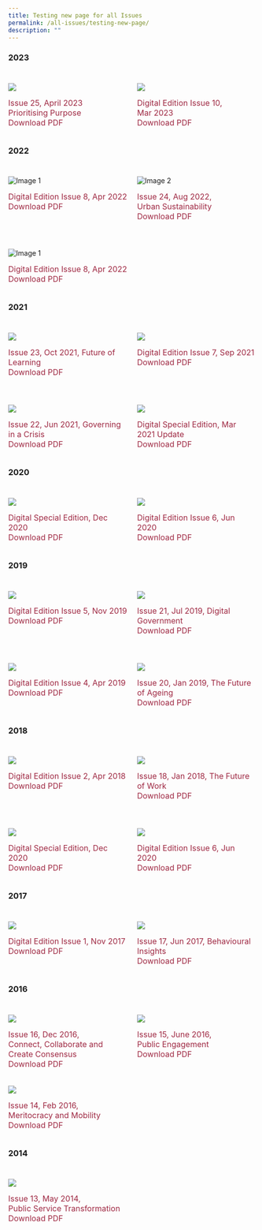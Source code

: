 ```yaml
---
title: Testing new page for all Issues
permalink: /all-issues/testing-new-page/
description: ""
---
```

<style>

.grid-container a {
color:#9f2943;
text-decoration: none;
font-size: 16px;
	
	}	


.grid-container {
  display: grid;
  grid-template-columns: 1fr 1fr; /* Two columns */
  gap: 20px; /* Gap between items */
	margin-top: 3em
}

.grid-item {
  width: 100%;
  height: auto;
}

@media (max-width: 600px) {
  /* Keep two columns layout on smaller screens */
  .grid-container {
    grid-template-columns: repeat(auto-fit, minmax(200px, 1fr)); /* Adjust the minmax values as needed */
  }
}


	

</style>


<h3>2023</h3>


<div class="grid-container">
    <div class="grid-item">
        <img src="/images/Ethos_Thumbnails_Cover/ethosissue25.jpg">
        <p>
            <a target="_blank" href="/ethos/">Issue 25, April 2023<br>Prioritising Purpose</a>
            <br>
            <a target="_blank" href="https://go.gov.sg/ethos-issue-25">Download PDF</a>
        </p>
    </div>
    <div class="grid-item">
        <img src="/images/Ethos_Thumbnails_Cover/ethosdigital10.jpg">
        <p>
            <a target="_blank" href="/digital-issue-10/">Digital Edition Issue 10, <br>Mar 2023</a>
            <br>
            <a target="_blank" href="https://go.gov.sg/digital-issue-10">Download PDF</a>
        </p>
    </div>
</div>





<h3>2022</h3>
<div class="grid-container">
  <div class="grid-item">
    <img alt="Image 1" src="/images/Ethos_Thumbnails_Cover/ethosdigital09.jpg">
		<p>
			<a target="_blank" href="/digital-issue-08/">Digital Edition Issue 8, Apr 2022</a>
		<br>
			<a target="_blank" href="https://go.gov.sg/digital-issue-08">Download PDF</a>
		</p>
  </div>
  <div class="grid-item">
    <img alt="Image 2" src="/images/Ethos_Thumbnails_Cover/ethosissue24.jpg">
		<p>
		<a target="_blank" href="/ethos-issue-24/">Issue 24, Aug 2022, <br>Urban Sustainability</a>
			<br>
		<a target="_blank" href="https://go.gov.sg/ethos-issue-24">Download PDF</a>
		</p>
  </div>
</div>



<div class="grid-container">
	<div class="grid-item">
		<img alt="Image 1" src="/images/Ethos_Thumbnails_Cover/ethosdigital08.jpg">
		<p>
</p><p>
<a target="_blank" href="/digital-issue-08/">Digital Edition Issue 8, Apr 2022</a>
	<br>
	<a target="_blank" href="https://go.gov.sg/digital-issue-08">Download PDF</a>
		</p>				
	</div>
	
<div class="grid-item">
	</div>

</div>


<h3>2021</h3>

<div class="grid-container">

<div class="grid-item">
	<img src="/images/Ethos_Thumbnails_Cover/ethosissue23.jpg">
	<p><a target="_blank" href="/ethos-issue-23/">Issue 23, Oct 2021, Future of Learning</a><br><a target="_blank" href="https://go.gov.sg/ethos-issue-23">Download PDF</a></p>
</div>
	
<div class="grid-item">
	<img src="/images/Ethos_Thumbnails_Cover/ethosdigital07.jpg">
	<p><a target="_blank" href="/digital-issue-07/">Digital Edition Issue 7, Sep 2021</a><br><a target="_blank" href="https://go.gov.sg/digital-issue-07">Download PDF</a></p>
</div>



</div>


<div class="grid-container">

<div class="grid-item">
	<img src="/images/Ethos_Thumbnails_Cover/ethosissue22.jpg">
	<p><a target="_blank" href="/ethos-issue-22/">Issue 22, Jun 2021, Governing in a Crisis</a><br><a target="_blank" href="https://go.gov.sg/ethosjune2021">Download PDF</a></p>
</div>
<div class="grid-item">
	<img src="/images/Ethos_Thumbnails_Cover/ethosdigitalmarch2021specialedition.jpg">
	<p><a target="_blank" href="/digital-special-edition-mar-2021/">Digital Special Edition, Mar 2021 Update</a><br><a target="_blank" href="https://go.gov.sg/ethos-digital-special-edition-mar21">Download PDF</a></p>
</div>


</div>



<h3>2020</h3>

<div class="grid-container">
    <div class="grid-item">
        <img src="/images/Ethos_Thumbnails_Cover/ethosdigital2020specialedition.jpg">
        <p>
            <a target="_blank" href="/digital-special-edition-dec-2020/">Digital Special Edition, Dec 2020</a>
            <br>
            <a target="_blank" href="https://go.gov.sg/ethos-digital-special-edition-dec20">Download PDF</a>
        </p>
    </div>
    <div class="grid-item">
        <img src="/images/Ethos_Thumbnails_Cover/ethosdigital06.jpg">
        <p>
            <a target="_blank" href="/digital-issue-06/">Digital Edition Issue 6, Jun 2020</a>
            <br>
            <a target="_blank" href="https://go.gov.sg/digital-issue-06">Download PDF</a>
        </p>
    </div>
</div>



<h3>2019</h3>

<div class="grid-container">
    <div class="grid-item">
        <img src="/images/Ethos_Thumbnails_Cover/ethosdigital05.jpg">
        <p>
            <a target="_blank" href="/digital-issue-05/">Digital Edition Issue 5, Nov 2019</a>
            <br>
            <a target="_blank" href="https://go.gov.sg/digital-issue-05">Download PDF</a>
        </p>
    </div>
    <div class="grid-item">
        <img src="/images/Ethos_Thumbnails_Cover/ethosissue21.jpg">
        <p>
            <a target="_blank" href="/ethos-issue-21/">Issue 21, Jul 2019, Digital Government</a>
            <br>
            <a target="_blank" href="https://go.gov.sg/ethos-issue-21">Download PDF</a>
        </p>
    </div>
</div>
<div class="grid-container">
    <div class="grid-item">
        <img src="/images/Ethos_Thumbnails_Cover/ethosdigital04.jpg">
        <p>
            <a target="_blank" href="/digital-issue-04/">Digital Edition Issue 4, Apr 2019</a>
            <br>
            <a target="_blank" href="https://go.gov.sg/digital-issue-04">Download PDF</a>
        </p>
    </div>
    <div class="grid-item">
        <img src="/images/Ethos_Thumbnails_Cover/ethosissue20.jpg">
        <p>
            <a target="_blank" href="/ethos-issue-20/">Issue 20, Jan 2019, The Future of Ageing</a>
            <br>
            <a target="_blank" href="https://go.gov.sg/ethos-issue-20">Download PDF</a>
        </p>
    </div>
</div>


<h3>2018</h3>


<div class="grid-container">
    <div class="grid-item">
        <img src="/images/Ethos_Thumbnails_Cover/ethosdigital02.jpg">
        <p>
            <a target="_blank" href="/digital-issue-02/">Digital Edition Issue 2, Apr 2018</a>
            <br>
            <a target="_blank" href="https://go.gov.sg/digital-issue-02">Download PDF</a>
        </p>
    </div>
    <div class="grid-item">
        <img src="/images/Ethos_Thumbnails_Cover/ethosissue18.jpg">
        <p>
            <a target="_blank" href="/ethos-issue-18/">Issue 18, Jan 2018, The Future of Work</a>
            <br>
            <a target="_blank" href="https://go.gov.sg/ethos-issue-18">Download PDF</a>
        </p>
    </div>
</div>

<div class="grid-container">
    <div class="grid-item">
        <img src="/images/Ethos_Thumbnails_Cover/ethosdigital2020specialedition.jpg">
        <p>
            <a target="_blank" href="/digital-special-edition-dec-2020/">Digital Special Edition, Dec 2020</a>
            <br>
            <a target="_blank" href="https://go.gov.sg/ethos-digital-special-edition-dec20">Download PDF</a>
        </p>
    </div>
    <div class="grid-item">
        <img src="/images/Ethos_Thumbnails_Cover/ethosdigital06.jpg">
        <p>
            <a target="_blank" href="/digital-issue-06/">Digital Edition Issue 6, Jun 2020</a>
            <br>
            <a target="_blank" href="https://go.gov.sg/digital-issue-06">Download PDF</a>
        </p>
    </div>
</div>


<h3>2017</h3>

<div class="grid-container">
    <div class="grid-item">
        <img src="/images/Ethos_Thumbnails_Cover/ethosdigital01.jpg">
        <p>
            <a target="_blank" href="/digital-issue-01/">Digital Edition Issue 1, Nov 2017</a>
            <br>
            <a target="_blank" href="https://go.gov.sg/digital-issue-01">Download PDF</a>
        </p>
    </div>
    <div class="grid-item">
        <img src="/images/Ethos_Thumbnails_Cover/ethosissue17.jpg">
        <p>
            <a target="_blank" href="/ethos-issue-17/">Issue 17, Jun 2017, Behavioural Insights</a>
            <br>
            <a target="_blank" href="https://go.gov.sg/ethosissue17">Download PDF</a>
        </p>
    </div>
</div>


<h3>2016</h3>

<div class="grid-container">
    <div class="grid-item">
        <img src="/images/Ethos_Thumbnails_Cover/ethosissue16.jpg">
        <p>
            <a target="_blank" href="/ethos-issue-16/">Issue 16, Dec 2016,<br>Connect, Collaborate and<br>Create Consensus</a>
            <br>
            <a target="_blank" href="https://go.gov.sg/ethos-issue-16">Download PDF</a>
        </p>
    </div>
    <div class="grid-item">
        <img src="/images/Ethos_Thumbnails_Cover/ethosissue15.jpg">
        <p>
            <a target="_blank" href="/ethos-issue-15/">Issue 15, June 2016,<br>Public Engagement</a>
            <br>
            <a target="_blank" href="https://go.gov.sg/ethos-issue-15">Download PDF</a>
        </p>
    </div>
    <div class="grid-item">
        <img src="/images/Ethos_Thumbnails_Cover/ethosissue14.jpg">
        <p>
            <a target="_blank" href="/ethos-issue-14/">Issue 14, Feb 2016,<br>Meritocracy and Mobility</a>
            <br>
            <a target="_blank" href="https://go.gov.sg/ethos-issue-14">Download PDF</a>
        </p>
    </div>
    <div class="grid-item"></div> <!-- Empty grid-item -->
</div>


<h3>2014</h3>

<div class="grid-container">
    <div class="grid-item">
        <img src="/images/Ethos_Thumbnails_Cover/ethosissue13.jpg">
        <p>
            <a target="_blank" href="/ethos-issue-13/">Issue 13, May 2014,<br>Public Service Transformation</a>
            <br>
            <a target="_blank" href="https://go.gov.sg/ethos-issue-13">Download PDF</a>
        </p>
    </div>
    
  <!-- Empty grid-item -->
   <div class="grid-item"></div>
</div>
